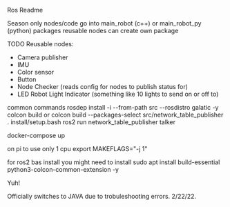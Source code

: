 Ros Readme

Season only nodes/code go into main_robot (c++) or main_robot_py (python) packages
reusable nodes can create own package

TODO Reusable nodes:
- Camera publisher 
- IMU
- Color sensor
- Button
- Node Checker (reads config for nodes to publish status for)
- LED Robot Light Indicator (something like 10 lights to send on or off to)

common commands
rosdep install -i --from-path src --rosdistro galatic -y
colcon build
or
colcon build --packages-select src/network_table_publisher
. install/setup.bash
ros2 run network_table_publisher talker

docker-compose up

on pi to use only 1 cpu
export MAKEFLAGS="-j 1"

for ros2 bas install you might need to install
sudo apt install build-essential python3-colcon-common-extension -y

Yuh!

Officially switches to JAVA due to trobuleshooting errors. 2/22/22.
